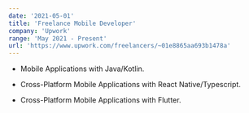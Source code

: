 ```yaml
---
date: '2021-05-01'
title: 'Freelance Mobile Developer'
company: 'Upwork'
range: 'May 2021 - Present'
url: 'https://www.upwork.com/freelancers/~01e8865aa693b1478a'
---
```


- Mobile Applications with Java/Kotlin.

- Cross-Platform Mobile Applications with React Native/Typescript.

- Cross-Platform Mobile Applications with Flutter.